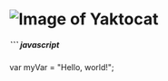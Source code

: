 # ![Image of Yaktocat](https://octodex.github.com/images/yaktocat.png)
##### ``` javascript
var myVar = "Hello, world!";
```
